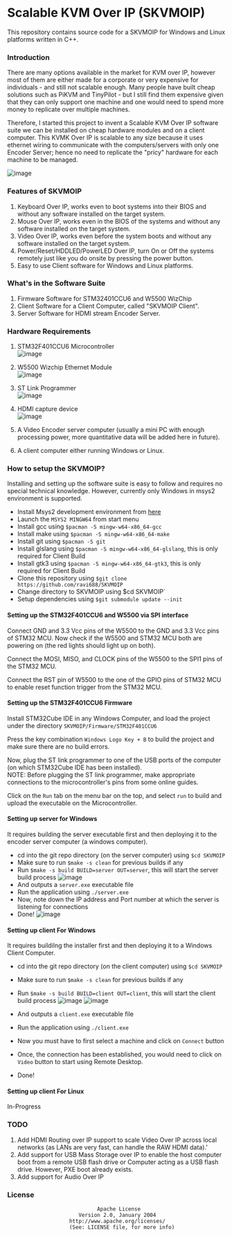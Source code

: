 # Scalable KVM Over IP (SKVMOIP)
This repository contains source code for a SKVMOIP for Windows and Linux platforms written in C++.<br>

### Introduction
There are many options available in the market for KVM over IP, however most of them are either made for a corporate or very expensive for individuals - and still not scalable enough.
Many people have built cheap solutions such as PiKVM and TinyPilot - but I still find them expensive given that they can only support one machine and one would need to spend more money to replicate over multiple machines.

Therefore, I started this project to invent a Scalable KVM Over IP software suite we can be installed on cheap hardware modules and on a client computer. This KVMK Over IP is scalable to any size because it uses ethernet wiring to communicate with the computers/servers with only one Encoder Server; hence no need to replicate the "pricy" hardware for each machine to be managed.

![image](https://github.com/ravi688/SKVMOIP/assets/67525292/d246b7cc-0b23-474b-8a22-5f4ae3b16c89)


### Features of SKVMOIP
1. Keyboard Over IP, works even to boot systems into their BIOS and without any software installed on the target system.
2. Mouse Over IP, works even in the BIOS of the systems and without any software installed on the target system.
3. Video Over IP, works even before the system boots and without any software installed on the target system.
4. Power/Reset/HDDLED/PowerLED Over IP, turn On or Off the systems remotely just like you do onsite by pressing the power button.
5. Easy to use Client software for Windows and Linux platforms.

### What's in the Software Suite
1. Firmware Software for STM32401CCU6 and W5500 WizChip
2. Client Software for a Client Computer, called "SKVMOIP Client".
3. Server Software for HDMI stream Encoder Server.

### Hardware Requirements
1. STM32F401CCU6 Microcontroller <br>
   ![image](https://github.com/ravi688/SKVMOIP/assets/67525292/f13e7252-0d89-49c2-a52f-ebf7803b3bd0)
2. W5500 Wizchip Ethernet Module <br>
   ![image](https://github.com/ravi688/SKVMOIP/assets/67525292/7b2a3e0d-1f28-4178-b4c7-9ac473994901)

4. ST Link Programmer <br>
   ![image](https://github.com/ravi688/SKVMOIP/assets/67525292/9f430d93-381f-4cf5-9f4b-c1bbdd53215a)

6. HDMI capture device <br>
   ![image](https://github.com/ravi688/SKVMOIP/assets/67525292/527fcdd5-13f4-42a7-b2b5-5d3d4fa4df7d)

8. A Video Encoder server computer (usually a mini PC with enough processing power, more quantitative data will be added here in future).
9. A client computer either running Windows or Linux.

### How to setup the SKVMOIP?
Installing and setting up the software suite is easy to follow and requires no special technical knowledge. However, currently only Windows in msys2 environment is supported.

- Install Msys2 development environment from [here](https://www.msys2.org/)
- Launch the `MSYS2 MINGW64` from start menu
- Install gcc using `$pacman -S mingw-w64-x86_64-gcc`
- Install make using `$pacman -S mingw-w64-x86_64-make`
- Install git using `$pacman -S git`
- Install glslang using `$pacman -S mingw-w64-x86_64-glslang`, this is only required for Client Build
- Install gtk3 using `$pacman -S mingw-w64-x86_64-gtk3`, this is only required for Client Build
- Clone this repository using `$git clone https://github.com/ravi688/SKVMOIP`
- Change directory to SKVMOIP using $cd SKVMOIP`
- Setup dependencies using `$git submodule update --init`

#### Setting up the STM32F401CCU6 and W5500 via SPI interface
Connect GND and 3.3 Vcc pins of the W5500 to the GND and 3.3 Vcc pins of STM32 MCU. Now check if the W5500 and STM32 MCU both are powering on (the red lights should light up on both).

Connect the MOSI, MISO, and CLOCK pins of the W5500 to the SPI1 pins of the STM32 MCU.

Connect the RST pin of W5500 to the one of the GPIO pins of STM32 MCU to enable reset function trigger from the STM32 MCU. 

#### Setting up the STM32F401CCU6 Firmware
Install STM32Cube IDE in any Windows Computer, and load the project under the directory `SKVMOIP/Firmware/STM32F401CCU6`

Press the key combination `Windows Logo Key + B` to build the project and make sure there are no build errors.

Now, plug the ST link programmer to one of the USB ports of the computer (on which STM32Cube IDE has been installed). <br>
NOTE: Before plugging the ST link programmer, make appropriate connections to the microcontroller's pins from some online guides.

Click on the `Run` tab on the menu bar on the top, and select `run` to build and upload the executable on the Microcontroller.

#### Setting up server for Windows
It requires building the server executable first and then deploying it to the encoder server computer (a windows computer).
- cd into the git repo directory (on the server computer) using `$cd SKVMOIP`
- Make sure to run `$make -s clean` for previous builds if any
- Run `$make -s build BUILD=server OUT=server`, this will start the server build process
  ![image](https://github.com/ravi688/SKVMOIP/assets/67525292/5d2ec0c2-a12c-4267-b215-63b535c74115)
- And outputs a `server.exe` executable file
- Run the application using `./server.exe`
- Now, note down the IP address and Port number at which the server is listening for connections
- Done!
![image](https://github.com/ravi688/SKVMOIP/assets/67525292/933de9b9-6281-46f5-ae44-58413b717d26)


#### Setting up client For Windows
It requires buildilng the installer first and then deploying it to a Windows Client Computer.
- cd into the git repo directory (on the client computer) using `$cd SKVMOIP`
- Make sure to run `$make -s clean` for previous builds if any
- Run `$make -s build BUILD=client OUT=client`, this will start the client build process
  ![image](https://github.com/ravi688/SKVMOIP/assets/67525292/cb4909e5-9b20-43fd-8290-7a759876257b)
  ![image](https://github.com/ravi688/SKVMOIP/assets/67525292/6cdaad28-ecca-4cb6-9dd4-d0d28476cab8)

- And outputs a `client.exe` executable file
- Run the application using `./client.exe`
- Now you must have to first select a machine and click on `Connect` button
- Once, the connection has been established, you would need to click on `Video` button to start using Remote Desktop.
- Done!

#### Setting up client For Linux
In-Progress

### TODO
1. Add HDMI Routing over IP support to scale Video Over IP across local networks (as LANs are very fast, can handle the RAW HDMI data).'
2. Add support for USB Mass Storage over IP to enable the host computer boot from a remote USB flash drive or Computer acting as a USB flash drive. However, PXE boot already exists.
3. Add support for Audio Over IP

### License
                                 Apache License
                           Version 2.0, January 2004
                        http://www.apache.org/licenses/
                        (See: LICENSE file, for more info)
